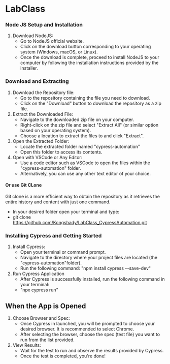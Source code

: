 # LabClass

### Node JS Setup and Installation
1. Download NodeJS:
   - Go to NodeJS official website.
   - Click on the download button corresponding to your operating system (Windows, macOS, or Linux).
   - Once the download is complete, proceed to install NodeJS to your computer by following the installation instructions provided by the installer.

### Download and Extracting
1. Download the Repository file:
   - Go to the repository containing the file you need to download.
   - Click on the "Download" button to download the repository as a zip file.
2. Extract the Downloaded File:
   - Navigate to the downloaded zip file on your computer.
   - Right-click on the zip file and select "Extract All" (or similar option based on your operating system).
   - Choose a location to extract the files to and click "Extract".
3. Open the Extracted Folder:
   - Locate the extracted folder named "cypress-automation"
   - Open this folder to access its contents.
4. Open with VSCode or Any Editor:
   - Use a code editor such as VSCode to open the files within the "cypress-automation" folder.
   - Alternatively, you can use any other text editor of your choice.

#### Or use Git CLone 

Git clone is a more efficient way to obtain the repository as it retrieves the entire history and content with just one command.
- In your desired folder open your terminal and type:
- git clone https://github.com/Kongshady/LabClass_CypressAutomation.git

### Installing Cypress and Getting Started
1. Install Cypress:
   - Open your terminal or command prompt.
   - Navigate to the directory where your project files are located (the "cypress-automation"folder).
   - Run the following command: "npm install cypress --save-dev"
2. Run Cypress Application
   - After Cypress is successfully installed, run the following command in your terminal:
   - "npx cypress run"
  
## When the App is Opened ##

1. Choose Browser and Spec:
   - Once Cypress in launched, you will be prompted to choose your desired browser. It is recommended to select Chrome.
   - After selecting the browser, choose the spec (test file) you want to run from the list provided.
2. View Results:
   - Wait for the test to run and observe the results provided by Cypress.
   - Once the test is completed, you're done!
